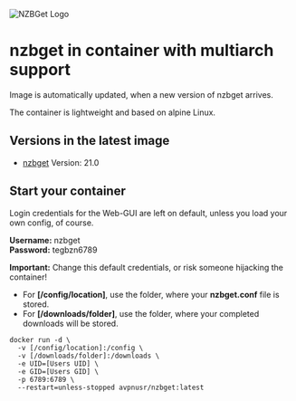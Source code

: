 ![NZBGet Logo](https://avatars3.githubusercontent.com/u/3368377?s=200&v=4)

**nzbget in container with multiarch support**   
===

Image is automatically updated, when a new version of nzbget arrives. 

The container is lightweight and based on alpine Linux.

Versions in the latest image
-----
- [nzbget](https://nzbget.net "nzbget Homepage") Version: 21.0

Start your container
-----

Login credentials for the Web-GUI are left on default, unless you load your own config, of course.   

**Username:** nzbget   
**Password:** tegbzn6789   

**Important:** Change this default credentials, or risk someone hijacking the container! 


- For **[/config/location]**, use the folder, where your **nzbget.conf** file is stored.
- For **[/downloads/folder]**, use the folder, where your completed downloads will be stored.

````
docker run -d \
  -v [/config/location]:/config \
  -v [/downloads/folder]:/downloads \
  -e UID=[Users UID] \
  -e GID=[Users GID] \
  -p 6789:6789 \
  --restart=unless-stopped avpnusr/nzbget:latest
